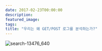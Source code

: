 ```yaml
---
date: 2017-02-23T00:00:00
description: 
featured_image: 
tags: 
title: "우리는 왜 GET/POST 로그를 분석하는가?"
---
```


![search-13476_640](https://github.com/user-attachments/assets/5db69b0c-3a81-4a52-88e6-6c644336be87)

